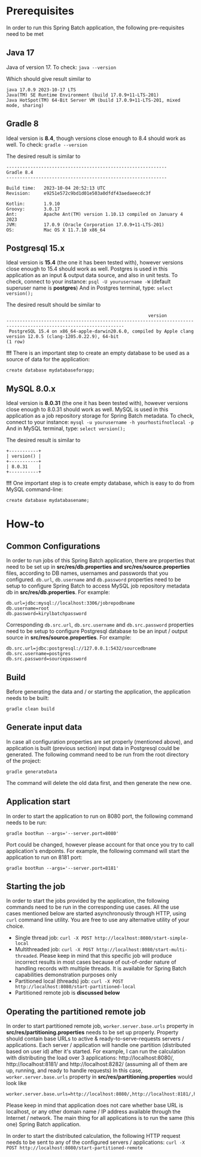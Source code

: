 # Prerequisites

In order to run this Spring Batch application, the following pre-requisites need to be met

## Java 17

Java of version 17.
To check: `java --version`

Which should give result similar to
```shell
java 17.0.9 2023-10-17 LTS
Java(TM) SE Runtime Environment (build 17.0.9+11-LTS-201)
Java HotSpot(TM) 64-Bit Server VM (build 17.0.9+11-LTS-201, mixed mode, sharing)
```

## Gradle 8

Ideal version is **8.4**, though versions close enough to 8.4 should work as well.
To check: `gradle --version`

The desired result is similar to
```shell
------------------------------------------------------------
Gradle 8.4
------------------------------------------------------------

Build time:   2023-10-04 20:52:13 UTC
Revision:     e9251e572c9bd1d01e503a0dfdf43aedaeecdc3f

Kotlin:       1.9.10
Groovy:       3.0.17
Ant:          Apache Ant(TM) version 1.10.13 compiled on January 4 2023
JVM:          17.0.9 (Oracle Corporation 17.0.9+11-LTS-201)
OS:           Mac OS X 11.7.10 x86_64
```

## Postgresql 15.x

Ideal version is **15.4** (the one it has been tested with), however versions close enough to 15.4 should work as well.
Postgres is used in this application as an input & output data source, and also in unit tests.
To check, connect to your instance: `psql -U yourusername -W` (default superuser name is **postgres**)
And in Postgres terminal, type: `select version();`

The desired result should be similar to
```shell
                                                     version                                                      
------------------------------------------------------------------------------------------------------------------
 PostgreSQL 15.4 on x86_64-apple-darwin20.6.0, compiled by Apple clang version 12.0.5 (clang-1205.0.22.9), 64-bit
(1 row)
```

**!!!** There is an important step to create an empty database to be used as a source of data for the application:
```shell
create database mydatabaseforapp;
```

## MySQL 8.0.x

Ideal version is **8.0.31** (the one it has been tested with), however versions close enough to 8.0.31 should work as well.
MySQL is used in this application as a job repository storage for Spring Batch metadata.
To check, connect to your instance: `mysql -u yourusername -h yourhostifnotlocal -p`
And in MySQL terminal, type: `select version();`

The desired result is similar to
```shell
+-----------+
| version() |
+-----------+
| 8.0.31    |
+-----------+
```

**!!!** One important step is to create empty database, which is easy to do from MySQL command-line:
```shell
create database mydatabasename;
```

# How-to

## Common Configurations

In order to run jobs of this Spring Batch application, there are properties that need to be set up in **src/res/db.properties and src/res/source.properties** files, according to DB names, usernames and passwords that you configured.
`db.url`, `db.username` and `db.password` properties need to be setup to configure Spring Batch to access MySQL job repository metadata db in **src/res/db.properties**. For example:
```properties
db.url=jdbc:mysql://localhost:3306/jobrepodbname
db.username=root
db.password=kirylbatchpassword
```

Corresponding `db.src.url`, `db.src.username` and `db.src.password` properties need to be setup to configure Postgresql database to be an input / output source in **src/res/source.properties**. For example:
```properties
db.src.url=jdbc:postgresql://127.0.0.1:5432/sourcedbname
db.src.username=postgres
db.src.password=sourcepassword
```

## Build

Before generating the data and / or starting the application, the application needs to be built:
```shell
gradle clean build
```

## Generate input data

In case all configuration properties are set properly (mentioned above), and application is built (previous section) input data in Postgresql could be generated. The following command need to be run from the root directory of the project:
```shell
gradle generateData
```

The command will delete the old data first, and then generate the new one.

## Application start

In order to start the application to run on 8080 port, the following command needs to be run:
```shell
gradle bootRun --args='--server.port=8080'
```

Port could be changed, however please account for that once you try to call application's endpoints.
For example, the following command will start the application to run on 8181 port:
```shell
gradle bootRun --args='--server.port=8181'
```

## Starting the job

In order to start the jobs provided by the application, the following commands need to be run in the corresponding use cases.
All the use cases mentioned below are started asynchronously through HTTP, using `curl` command line utility. You are free to use any alternative utility of your choice.
 - Single thread job: `curl -X POST http://localhost:8080/start-simple-local`
 - Multithreaded job: `curl -X POST http://localhost:8080/start-multi-threaded`. Please keep in mind that this specific job will produce incorrect results in most cases because of out-of-order nature of handling records with multiple threads. It is available for Spring Batch capabilities demonstration purposes only
 - Partitioned local (threads) job: `curl -X POST http://localhost:8080/start-partitioned-local`
 - Partitioned remote job is **discussed below**

## Operating the partitioned remote job

In order to start partitioned remote job, `worker.server.base.urls` property in **src/res/partitioning.properties** needs to be set up properly.
Property should contain base URLs to active & ready-to-serve-requests servers / applications. Each server / application will handle one partition (distributed based on user id) after it's started.
For example, I can run the calculation with distributing the load over 3 applications: http://localhost:8080/, http://localhost:8181/ and http://localhost:8282/ (assuming all of them are up, running, and ready to handle requests)
In this case, `worker.server.base.urls` property in **src/res/partitioning.properties** would look like
```properties
worker.server.base.urls=http://localhost:8080/,http://localhost:8181/,http://localhost:8282/
```

Please keep in mind that application does not care whether base URL is localhost, or any other domain name / IP address available through the Internet / network. The main thing for all applications is to run the same (this one) Spring Batch application.

In order to start the distributed calculation, the following HTTP request needs to be sent to any of the configured servers / applications: `curl -X POST http://localhost:8080/start-partitioned-remote`
